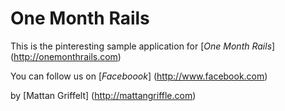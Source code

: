 # One Month Rails

This is the pinteresting sample application for [*One Month Rails*] (http://onemonthrails.com)

You can follow us on [*Faceboook*] (http://www.facebook.com)
 
by [Mattan Griffelt] (http://mattangriffle.com)
